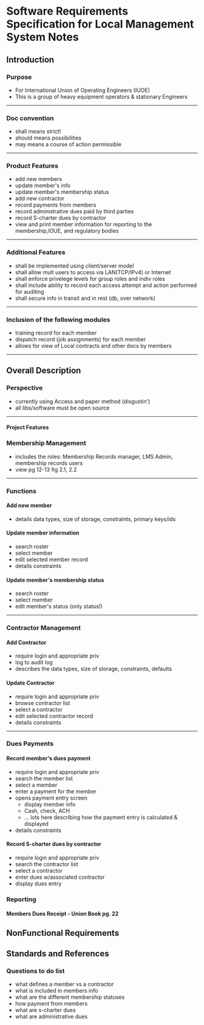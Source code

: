 # Software Requirements Specification for Local Management System Notes
## Introduction
### Purpose
- For International Union of Operating Engineers (IUOE)
- This is a group of heavy equipment operators & stationary Engineers
---
### Doc convention
- shall means strict!
- should means possibilities
- may means a course of action permissible
---
### Product Features
- add new members
- update member's info
- update member's membership status
- add new contractor
- record payments from members
- record administrative dues paid by third parties
- record S-charter dues by contractor
- view and print member information for reporting to the membership,IOUE, and regulatory bodies
---
### Additional Features
- shall be implemented using client/server model
- shall allow mult users to access via LAN(TCP/IPv4) or Internet
- shall enforce privelege levels for group roles and indiv roles
- shall include ability to record each access attempt and action performed for auditing
- shall secure info in transit and in rest (db, over network)
---
### Inclusion of the following modules
- training record for each member
- dispatch record (job assignments) for each member
- allows for view of Local contracts and other docs by members
---
## Overall Description
### Perspective
- currently using Access and paper method (disgustin')
- all libs/software must be open source
---
#### Project Features
### Membership Management
- includes the roles: Membership Records manager, LMS Admin, membership records users
- view pg 12-13 fig 2.1, 2.2
---
### Functions
#### Add new member
- details data types, size of storage, constraints, primary keys/ids

#### Update member information
- search roster
- select member
- edit selected member record
- details constraints

#### Update member's membership status
- search roster
- select member
- edit member's status (only status!)
---
### Contractor Management
#### Add Contractor
- require login and appropriate priv
- log to audit log
- describes the data types, size of storage, constraints, defaults
#### Update Contractor
- require login and appropriate priv
- browse contractor list
- select a contractor
- edit selected contractor record
- details constraints
---
### Dues Payments
#### Record member's dues payment
- require login and appropriate priv
- search the member list
- select a member
- enter a payment for the member
- opens payment entry screen
  - display member info
  - Cash, check, ACH
  - ... lots here describing how the payment entry is calculated & displayed
- details constraints
#### Record S-charter dues by contractor
- require login and appropriate priv
- search the contractor list
- select a contractor
- enter dues w/associated contractor
- display dues entry
### Reporting
#### Members Dues Receipt - Union Book pg. 22

## NonFunctional Requirements
## Standards and References


### Questions to do list
- what defines a member vs a contractor
- what is included in members info
- what are the different membership statuses
- how payment from members
- what are s-charter dues
- what are administrative dues
